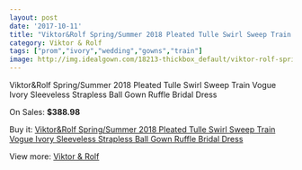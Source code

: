 ```yaml
---
layout: post
date: '2017-10-11'
title: "Viktor&Rolf Spring/Summer 2018 Pleated Tulle Swirl Sweep Train Vogue Ivory Sleeveless Strapless Ball Gown Ruffle Bridal Dress"
category: Viktor & Rolf
tags: ["prom","ivory","wedding","gowns","train"]
image: http://img.idealgown.com/18213-thickbox_default/viktor-rolf-spring-summer-2018-pleated-tulle-swirl-sweep-train-vogue-ivory-sleeveless-strapless-ball-gown-ruffle-bridal-dress.jpg
---
```

Viktor&Rolf Spring/Summer 2018 Pleated Tulle Swirl Sweep Train Vogue Ivory Sleeveless Strapless Ball Gown Ruffle Bridal Dress

On Sales: **$388.98**
<a href="https://www.idealgown.com/en/viktor-rolf/7032-viktor-rolf-spring-summer-2018-pleated-tulle-swirl-sweep-train-vogue-ivory-sleeveless-strapless-ball-gown-ruffle-bridal-dress.html"><amp-img layout="responsive" width="600" height="600" src="//img.idealgown.com/18213-thickbox_default/viktor-rolf-spring-summer-2018-pleated-tulle-swirl-sweep-train-vogue-ivory-sleeveless-strapless-ball-gown-ruffle-bridal-dress.jpg" alt="Viktor&Rolf Spring/Summer 2018 Pleated Tulle Swirl Sweep Train Vogue Ivory Sleeveless Strapless Ball Gown Ruffle Bridal Dress 0" /></a>
<a href="https://www.idealgown.com/en/viktor-rolf/7032-viktor-rolf-spring-summer-2018-pleated-tulle-swirl-sweep-train-vogue-ivory-sleeveless-strapless-ball-gown-ruffle-bridal-dress.html"><amp-img layout="responsive" width="600" height="600" src="//img.idealgown.com/18217-thickbox_default/viktor-rolf-spring-summer-2018-pleated-tulle-swirl-sweep-train-vogue-ivory-sleeveless-strapless-ball-gown-ruffle-bridal-dress.jpg" alt="Viktor&Rolf Spring/Summer 2018 Pleated Tulle Swirl Sweep Train Vogue Ivory Sleeveless Strapless Ball Gown Ruffle Bridal Dress 1" /></a>
<a href="https://www.idealgown.com/en/viktor-rolf/7032-viktor-rolf-spring-summer-2018-pleated-tulle-swirl-sweep-train-vogue-ivory-sleeveless-strapless-ball-gown-ruffle-bridal-dress.html"><amp-img layout="responsive" width="600" height="600" src="//img.idealgown.com/18216-thickbox_default/viktor-rolf-spring-summer-2018-pleated-tulle-swirl-sweep-train-vogue-ivory-sleeveless-strapless-ball-gown-ruffle-bridal-dress.jpg" alt="Viktor&Rolf Spring/Summer 2018 Pleated Tulle Swirl Sweep Train Vogue Ivory Sleeveless Strapless Ball Gown Ruffle Bridal Dress 2" /></a>
<a href="https://www.idealgown.com/en/viktor-rolf/7032-viktor-rolf-spring-summer-2018-pleated-tulle-swirl-sweep-train-vogue-ivory-sleeveless-strapless-ball-gown-ruffle-bridal-dress.html"><amp-img layout="responsive" width="600" height="600" src="//img.idealgown.com/18215-thickbox_default/viktor-rolf-spring-summer-2018-pleated-tulle-swirl-sweep-train-vogue-ivory-sleeveless-strapless-ball-gown-ruffle-bridal-dress.jpg" alt="Viktor&Rolf Spring/Summer 2018 Pleated Tulle Swirl Sweep Train Vogue Ivory Sleeveless Strapless Ball Gown Ruffle Bridal Dress 3" /></a>
<a href="https://www.idealgown.com/en/viktor-rolf/7032-viktor-rolf-spring-summer-2018-pleated-tulle-swirl-sweep-train-vogue-ivory-sleeveless-strapless-ball-gown-ruffle-bridal-dress.html"><amp-img layout="responsive" width="600" height="600" src="//img.idealgown.com/18214-thickbox_default/viktor-rolf-spring-summer-2018-pleated-tulle-swirl-sweep-train-vogue-ivory-sleeveless-strapless-ball-gown-ruffle-bridal-dress.jpg" alt="Viktor&Rolf Spring/Summer 2018 Pleated Tulle Swirl Sweep Train Vogue Ivory Sleeveless Strapless Ball Gown Ruffle Bridal Dress 4" /></a>

Buy it: [Viktor&Rolf Spring/Summer 2018 Pleated Tulle Swirl Sweep Train Vogue Ivory Sleeveless Strapless Ball Gown Ruffle Bridal Dress](https://www.idealgown.com/en/viktor-rolf/7032-viktor-rolf-spring-summer-2018-pleated-tulle-swirl-sweep-train-vogue-ivory-sleeveless-strapless-ball-gown-ruffle-bridal-dress.html "Viktor&Rolf Spring/Summer 2018 Pleated Tulle Swirl Sweep Train Vogue Ivory Sleeveless Strapless Ball Gown Ruffle Bridal Dress")

View more: [Viktor & Rolf](https://www.idealgown.com/en/130-viktor-rolf "Viktor & Rolf")
